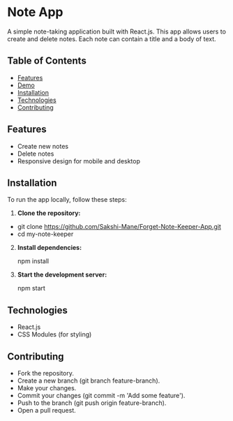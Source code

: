 # Note App

A simple note-taking application built with React.js. This app allows users to create and delete notes. Each note can contain a title and a body of text.

## Table of Contents

- [Features](#features)
- [Demo](#demo)
- [Installation](#installation)
- [Technologies](#technologies)
- [Contributing](#contributing)

## Features

- Create new notes
- Delete notes
- Responsive design for mobile and desktop 

## Installation

To run the app locally, follow these steps:

1. **Clone the repository:**

- git clone https://github.com/Sakshi-Mane/Forget-Note-Keeper-App.git
- cd my-note-keeper

2. **Install dependencies:**

    npm install

3. **Start the development server:**

    npm start


## Technologies 

- React.js
- CSS Modules (for styling)

## Contributing

- Fork the repository.
- Create a new branch (git branch feature-branch).
- Make your changes.
- Commit your changes (git commit -m 'Add some feature').
- Push to the branch (git push origin feature-branch).
- Open a pull request.

